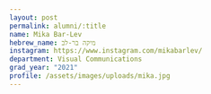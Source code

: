 ```yaml
---
layout: post
permalink: alumni/:title
name: Mika Bar-Lev
hebrew_name: מיקה בר-לב
instagram: https://www.instagram.com/mikabarlev/
department: Visual Communications
grad_year: "2021"
profile: /assets/images/uploads/mika.jpg
---
```

